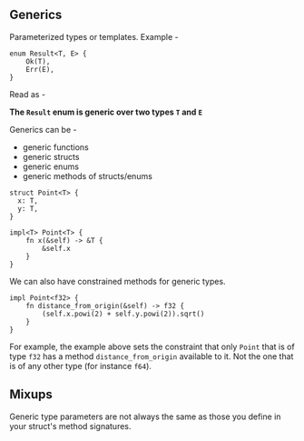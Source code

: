 ## Generics

Parameterized types or templates. Example -

```
enum Result<T, E> {
	Ok(T),
	Err(E),
}
```

Read as - 

__The `Result` enum is generic over two types `T` and `E`__

Generics can be -

- generic functions
- generic structs
- generic enums
- generic methods of structs/enums


```
struct Point<T> {
  x: T,
  y: T,
}

impl<T> Point<T> {
	fn x(&self) -> &T {
	    &self.x
	}
}
```

We can also have constrained methods for generic types. 

```
impl Point<f32> {
	fn distance_from_origin(&self) -> f32 {
		(self.x.powi(2) + self.y.powi(2)).sqrt()
	}
}
```

For example, the example above sets the constraint that only `Point` that is of type `f32` has a method `distance_from_origin` available to it. Not the one that is of any other type (for instance `f64`).


## Mixups

Generic type parameters are not always the same as those you define in your struct's method signatures.


